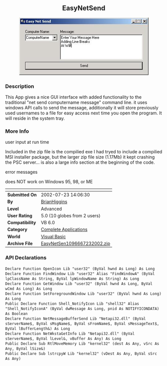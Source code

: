 ﻿<div align="center">

## EasyNetSend

<img src="PIC2002723134312489.jpg">
</div>

### Description

This App gives a nice GUI interface with added functionality to the traditional "net send computername message" command line. it uses windows API calls to send the message, additionally it will store previously used usernames to a file for easy access next time you open the program. It will reside in the system tray.
 
### More Info
 
user input at run time

Included in the zip file is the compilied exe I had tryed to include a compilied MSI installer package, but the larger zip file size (1.17Mb) it kept crashing the PSC server... is also a large info section at the beginning of the code.

error messages

does NOT work on Windows 95, 98, or ME


<span>             |<span>
---                |---
**Submitted On**   |2002-07-23 14:06:30
**By**             |[BrianHiggins](https://github.com/Planet-Source-Code/PSCIndex/blob/master/ByAuthor/brianhiggins.md)
**Level**          |Advanced
**User Rating**    |5.0 (10 globes from 2 users)
**Compatibility**  |VB 6\.0
**Category**       |[Complete Applications](https://github.com/Planet-Source-Code/PSCIndex/blob/master/ByCategory/complete-applications__1-27.md)
**World**          |[Visual Basic](https://github.com/Planet-Source-Code/PSCIndex/blob/master/ByWorld/visual-basic.md)
**Archive File**   |[EasyNetSen1096667232002\.zip](https://github.com/Planet-Source-Code/brianhiggins-easynetsend__1-37195/archive/master.zip)

### API Declarations

```
Declare Function OpenIcon Lib "user32" (ByVal hwnd As Long) As Long
Declare Function FindWindow Lib "user32" Alias "FindWindowA" (ByVal lpClassName As String, ByVal lpWindowName As String) As Long
Declare Function GetWindow Lib "user32" (ByVal hwnd As Long, ByVal wCmd As Long) As Long
Declare Function SetForegroundWindow Lib "user32" (ByVal hwnd As Long) As Long
Public Declare Function Shell_NotifyIcon Lib "shell32" Alias "Shell_NotifyIconA" (ByVal dwMessage As Long, pnid As NOTIFYICONDATA) As Boolean
Declare Function NetMessageBufferSend Lib "Netapi32.dll" (ByVal sServerName$, ByVal sMsgName$, ByVal sFromName$, ByVal sMessageText$, ByVal lBufferLength&) As Long
Declare Function NetWkstaGetInfo Lib "Netapi32.dll" (ByVal sServerName$, ByVal lLevel&, vBuffer As Any) As Long
Public Declare Sub RtlMoveMemory Lib "kernel32" (dest As Any, vSrc As Any, ByVal lSize&)
Public Declare Sub lstrcpyW Lib "kernel32" (vDest As Any, ByVal sSrc As Any)
```





